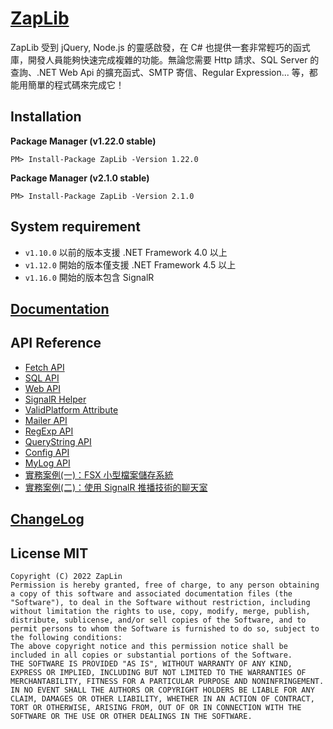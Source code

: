 # [ZapLib](https://www.nuget.org/packages/ZapLib/)

ZapLib 受到 jQuery, Node.js 的靈感啟發，在 C# 也提供一套非常輕巧的函式庫，開發人員能夠快速完成複雜的功能。無論您需要 Http 請求、SQL Server 的查詢、.NET Web Api 的擴充函式、SMTP 寄信、Regular Expression... 等，都能用簡單的程式碼來完成它！

## Installation

**Package Manager (v1.22.0 stable)**

```
PM> Install-Package ZapLib -Version 1.22.0
```
  
**Package Manager (v2.1.0 stable)**

```
PM> Install-Package ZapLib -Version 2.1.0
```



## System requirement

* `v1.10.0` 以前的版本支援 .NET Framework 4.0 以上
* `v1.12.0` 開始的版本僅支援 .NET Framework 4.5 以上
* `v1.16.0` 開始的版本包含 SignalR

## [Documentation](https://linzap.gitbooks.io/zaplib/content/)

## API Reference

* [Fetch API](https://linzap.gitbooks.io/zaplib/content/methods.md)
* [SQL API](https://linzap.gitbooks.io/zaplib/content/sql/sql-api.md)
* [Web API](https://linzap.gitbooks.io/zaplib/content/web-api/web-api.md)
* [SignalR Helper](https://linzap.gitbooks.io/zaplib/content//web-api/signalr-helper.md)
* [ValidPlatform Attribute](https://linzap.gitbooks.io/zaplib/content/web-api/validplatform-api.md)
* [Mailer API](https://linzap.gitbooks.io/zaplib/content/mailer/mailer-api.md)
* [RegExp API](https://linzap.gitbooks.io/zaplib/content/regular-expression/regexp-api.md)
* [QueryString API](https://linzap.gitbooks.io/zaplib/content/querystring-api/querystring-api.md)
* [Config API](https://linzap.gitbooks.io/zaplib/content/config-api/config-api.md)
* [MyLog API](https://linzap.gitbooks.io/zaplib/content/mylog-api/mylog-api.md)
* [實務案例(一)：FSX 小型檔案儲存系統](http://10.190.173.136/SideProject/FSX)
* [實務案例(二)：使用 SignalR 推播技術的聊天室](http://10.190.173.136/zap/signalr-server)

## [ChangeLog](http://10.190.173.136/SideProject/ZapLib/blob/master/CHANGELOG.md)

## License MIT

	Copyright (C) 2022 ZapLin
	Permission is hereby granted, free of charge, to any person obtaining a copy of this software and associated documentation files (the "Software"), to deal in the Software without restriction, including without limitation the rights to use, copy, modify, merge, publish, distribute, sublicense, and/or sell copies of the Software, and to permit persons to whom the Software is furnished to do so, subject to the following conditions:
	The above copyright notice and this permission notice shall be included in all copies or substantial portions of the Software.
	THE SOFTWARE IS PROVIDED "AS IS", WITHOUT WARRANTY OF ANY KIND, EXPRESS OR IMPLIED, INCLUDING BUT NOT LIMITED TO THE WARRANTIES OF MERCHANTABILITY, FITNESS FOR A PARTICULAR PURPOSE AND NONINFRINGEMENT. IN NO EVENT SHALL THE AUTHORS OR COPYRIGHT HOLDERS BE LIABLE FOR ANY CLAIM, DAMAGES OR OTHER LIABILITY, WHETHER IN AN ACTION OF CONTRACT, TORT OR OTHERWISE, ARISING FROM, OUT OF OR IN CONNECTION WITH THE SOFTWARE OR THE USE OR OTHER DEALINGS IN THE SOFTWARE.